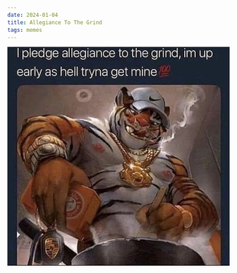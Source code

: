 ```yaml
---
date: 2024-01-04
title: Allegiance To The Grind
tags: memes
---
```


![grind](https://raw.githubusercontent.com/muneer78/muneer78.github.io/master/images/tigergrind.jpg)
